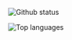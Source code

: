 ![Github status](https://github-readme-stats.vercel.app/api?username=Jok3r182&count_private=true&show_icons=true&theme=radical)

![Top languages](https://github-readme-stats.vercel.app/api/top-langs/?username=Jok3r182&show_icons=true&theme=radical)
